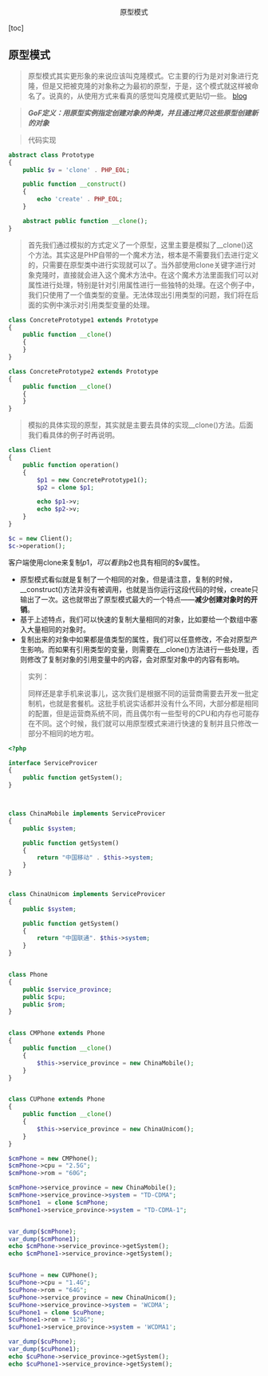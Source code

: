 <center>原型模式</center>





[toc]







## 原型模式

>  原型模式其实更形象的来说应该叫克隆模式。它主要的行为是对对象进行克隆，但是又把被克隆的对象称之为最初的原型，于是，这个模式就这样被命名了。说真的，从使用方式来看真的感觉叫克隆模式更贴切一些。 [blog](https://www.zyblog.com.cn/article/792)





> ***GoF定义：用原型实例指定创建对象的种类，并且通过拷贝这些原型创建新的对象***

> 代码实现

```php
abstract class Prototype
{
    public $v = 'clone' . PHP_EOL;

    public function __construct()
    {
        echo 'create' . PHP_EOL;
    }

    abstract public function __clone();
}
```

> 首先我们通过模拟的方式定义了一个原型，这里主要是模拟了__clone()这个方法。其实这是PHP自带的一个魔术方法，根本是不需要我们去进行定义的，只需要在原型类中进行实现就可以了。当外部使用clone关键字进行对象克隆时，直接就会进入这个魔术方法中。在这个魔术方法里面我们可以对属性进行处理，特别是针对引用属性进行一些独特的处理。在这个例子中，我们只使用了一个值类型的变量。无法体现出引用类型的问题，我们将在后面的实例中演示对引用类型变量的处理。

```php
class ConcretePrototype1 extends Prototype
{
    public function __clone()
    {
    }
}

class ConcretePrototype2 extends Prototype
{
    public function __clone()
    {
    }
}
```

> 模拟的具体实现的原型，其实就是主要去具体的实现__clone()方法。后面我们看具体的例子时再说明。

```php
class Client
{
    public function operation()
    {
        $p1 = new ConcretePrototype1();
        $p2 = clone $p1;

        echo $p1->v;
        echo $p2->v;
    }
}

$c = new Client();
$c->operation();
```

客户端使用clone来复制$p1，可以看到$p2也具有相同的$v属性。

- 原型模式看似就是复制了一个相同的对象，但是请注意，复制的时候，__construct()方法并没有被调用，也就是当你运行这段代码的时候，create只输出了一次。这也就带出了原型模式最大的一个特点——**减少创建对象时的开销**。
- 基于上述特点，我们可以快速的复制大量相同的对象，比如要给一个数组中塞入大量相同的对象时。
- 复制出来的对象中如果都是值类型的属性，我们可以任意修改，不会对原型产生影响。而如果有引用类型的变量，则需要在__clone()方法进行一些处理，否则修改了复制对象的引用变量中的内容，会对原型对象中的内容有影响。



> 实列： 
>
> 同样还是拿手机来说事儿，这次我们是根据不同的运营商需要去开发一批定制机，也就是套餐机。这批手机说实话都并没有什么不同，大部分都是相同的配置，但是运营商系统不同，而且偶尔有一些型号的CPU和内存也可能存在不同。这个时候，我们就可以用原型模式来进行快速的复制并且只修改一部分不相同的地方啦。

```php
<?php

interface ServiceProvicer
{
    public function getSystem();
}



class ChinaMobile implements ServiceProvicer
{
    public $system;

    public function getSystem()
    {
        return "中国移动" . $this->system;
    }
}


class ChinaUnicom implements ServiceProvicer
{
    public $system;

    public function getSystem()
    {
        return "中国联通". $this->system;
    }
}


class Phone
{
    public $service_province;
    public $cpu;
    public $rom;
}


class CMPhone extends Phone
{
    public function __clone()
    {
        $this->service_province = new ChinaMobile();
    }
}


class CUPhone extends Phone
{
    public function __clone()
    {
        $this->service_province = new ChinaUnicom();
    }
}

$cmPhone = new CMPhone();
$cmPhone->cpu = "2.5G";
$cmPhone->rom = "60G";

$cmPhone->service_province = new ChinaMobile();
$cmPhone->service_province->system = "TD-CDMA";
$cmPhone1  = clone $cmPhone;
$cmPhone1->service_province->system = "TD-CDMA-1";


var_dump($cmPhone);
var_dump($cmPhone1);
echo $cmPhone->service_province->getSystem();
echo $cmPhone1->service_province->getSystem();


$cuPhone = new CUPhone();
$cuPhone->cpu = "1.4G";
$cuPhone->rom = "64G";
$cuPhone->service_province = new ChinaUnicom();
$cuPhone->service_province->system = 'WCDMA';
$cuPhone1 = clone $cuPhone;
$cuPhone1->rom = "128G";
$cuPhone1->service_province->system = 'WCDMA1';

var_dump($cuPhone);
var_dump($cuPhone1);
echo $cuPhone->service_province->getSystem();
echo $cuPhone1->service_province->getSystem();
```

